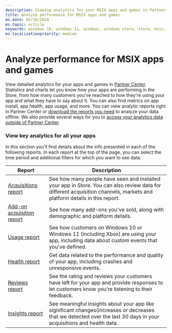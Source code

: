 ```yaml
---
description: Viewing analytics for your MSIX apps and games in Partner Center.
title: Analyze performance for MSIX apps and games
ms.date: 05/16/2024
ms.topic: article
keywords: windows 10, windows 11, windows, windows store, store, msix, uwp, pwa, unpackaged app, desktop app, traditional desktop app
ms.localizationpriority: medium
---
```


# Analyze performance for MSIX apps and games

View detailed analytics for your apps and games in [Partner Center](https://partner.microsoft.com/dashboard/insights/analytics/overview). Statistics and charts let you know how your apps are performing in the Store, from how many customers you've reached to how they're using your app and what they have to say about it. You can also find metrics on app install, app health, app usage, and more.
You can view analytic reports right in Partner Center or [download the reports you need](https://learn.microsoft.com/partner-center/download-analytic-reports) to analyze your data offline. We also provide several ways for you to [access your analytics data outside of Partner Center](https://learn.microsoft.com/partner-center/analyze-app-performance#access-analytics-data-outside-of-partner-center).


### View key analytics for all your apps 

In this section you'll find details about the info presented in each of the following reports. In each report at the top of the page, you can select the time period and additional filters for which you want to see data.

| Report                                                                                                 | Description          |
|--------------------------------------------------------------------------------------------------------|----------------------|
| [Acquisitions report](https://learn.microsoft.com/partner-center/apps-and-msix-games-acquisitions-report?tabs=msix)    | See how many people have seen and installed your app in Store. You can also review data for different acquisition channels, markets and platform details in this report. |
| [Add-on acquisition report](https://learn.microsoft.com/partner-center/add-on-acquisitions-report)          | See how many add-ons you've sold, along with demographic and platform details. |
| [Usage report](https://learn.microsoft.com/partner-center/usage-report)          | See how customers on Windows 10 or Windows 11 (including Xbox) are using your app, including data about custom events that you've defined. |
| [Health report](https://learn.microsoft.com/partner-center/health-report)        | Get data related to the performance and quality of your app, including crashes and unresponsive events. |
| [Reviews report](https://learn.microsoft.com/partner-center/reviews-report)       | See the rating and reviews your customers have left for your app and provide responses to let customers know you’re listening to their feedback. |
| [Insights report](https://learn.microsoft.com/partner-center/insights-report)       | See meaningful insights about your app like significant changes(increases or decreases that we detected over the last 30 days in your acquisitions and health data. |

